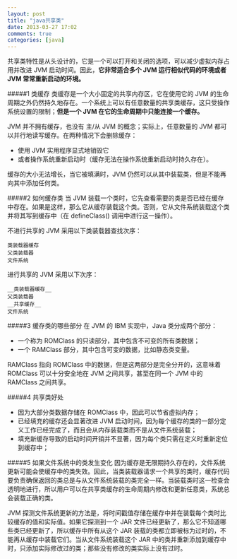 ```yaml
---
layout: post
title: "java共享类"
date: 2013-03-27 17:02
comments: true
categories: [java]
---
```

共享类特性是从头设计的，它是一个可以打开和关闭的选项，可以减少虚拟内存占用并改进 JVM 启动时间。因此，__它非常适合多个 JVM 运行相似代码的环境或者 JVM 常常重新启动的环境。__

#####1 类缓存
类缓存是一个大小固定的共享内存区，它在使用它的 JVM 的生命周期之外仍然持久地存在。一个系统上可以有任意数量的共享类缓存，这只受操作系统设置的限制；__但是一个 JVM 在它的生命周期中只能连接一个缓存。__

JVM 并不拥有缓存，也没有 主/从 JVM 的概念；实际上，任意数量的 JVM 都可以并行地读写缓存。在两种情况下会删除缓存：

* 使用 JVM 实用程序显式地销毁它
* 或者操作系统重新启动时（缓存无法在操作系统重新启动时持久存在）。

缓存的大小无法增长，当它被填满时，JVM 仍然可以从其中装载类，但是不能再向其中添加任何类。

#####2 如何缓存类
当 JVM 装载一个类时，它先查看需要的类是否已经在缓存中存在。如果是这样，那么它从缓存装载这个类。否则，它从文件系统装载这个类并将其写到缓存中（在 defineClass() 调用中进行这一操作）。

不进行共享的 JVM 采用以下类装载器查找次序：

```
类装载器缓存
父类装载器
文件系统
```

进行共享的 JVM 采用以下次序：

```
__类装载器缓存__
父类装载器
__共享缓存__
文件系统
```

#####3 缓存类的哪些部分
在 JVM 的 IBM 实现中，Java 类分成两个部分：

* 一个称为 ROMClass 的只读部分，其中包含不可变的所有类数据；
* 一个 RAMClass 部分，其中包含可变的数据，比如静态类变量。

RAMClass 指向 ROMClass 中的数据，但是这两部分是完全分开的，这意味着 ROMClass 可以十分安全地在 JVM 之间共享，甚至在同一个 JVM 中的 RAMClass 之间共享。

#####4 共享类好处

* 因为大部分类数据存储在 ROMClass 中，因此可以节省虚拟内存；
* 已经填充的缓存还会显著改进 JVM 启动时间，因为每个缓存的类的一部分定义工作已经完成了，而且会从内存装载类而不是从文件系统装载；
* 填充新缓存导致的启动时间开销并不显著，因为每个类只需在定义时重新定位到缓存中；

#####5 如果文件系统中的类发生变化
因为缓存是无限期持久存在的，文件系统更新可能会使缓存中的类失效。因此，当类装载器请求一个共享的类时，缓存代码要负责确保返回的类总是与从文件系统装载的类完全一样。当装载类时这一检查会透明地进行，所以用户可以在共享类缓存的生命周期内修改和更新任意类，系统总会装载正确的类。

JVM 探测文件系统更新的方法是，将时间戳值存储在缓存中并在装载每个类时比较缓存的值和实际值。如果它探测到一个 JAR 文件已经更新了，那么它不知道哪些类已经更新了，所以缓存中所有从这个 JAR 装载的类都立即被标为过时的，不能再从缓存中装载它们。当从文件系统装载这个 JAR 中的类并重新添加到缓存中时，只添加实际修改过的类；那些没有修改的类实际上没有过时。



